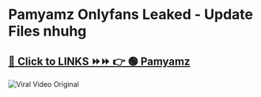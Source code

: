 
 # Pamyamz Onlyfans Leaked - Update Files nhuhg

## <h2><a href="https://clipsfans.com/Pamyamz&ref=git">🔗 Click to LINKS ⏩⏩ 👉 🟢 Pamyamz </a></h2>

<a href="https://clipsfans.com/Pamyamz&ref=git" rel="nofollow" data-target="animated-image.originalLink"><img src="https://i.ibb.co.com/xMMVF88/686577567.gif" alt="Viral Video Original" style="max-width: 100%; display: inline-block;" data-target="animated-image.originalImage"></a>

